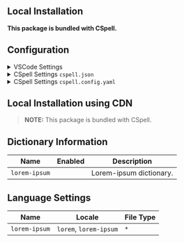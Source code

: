 ## Local Installation

**This package is bundled with CSpell.**

## Configuration

<details>
<summary>VSCode Settings</summary>

Add the following to your VSCode settings:

**`.vscode/settings.json`**

```jsonc
{
  "cSpell.language": "lorem, lorem-ipsum",
}
```

</details>

<details>
<summary>CSpell Settings <code>cspell.json</code></summary>

**`cspell.json`**

```jsonc
{
  "language": "lorem, lorem-ipsum",
}
```

</details>

<details>
<summary>CSpell Settings <code>cspell.config.yaml</code></summary>

**`cspell.config.yaml`**

```yaml
language: lorem, lorem-ipsum
```

</details>

## Local Installation using CDN

> **NOTE:** This package is bundled with CSpell.

## Dictionary Information

| Name          | Enabled | Description             |
| ------------- | ------- | ----------------------- |
| `lorem-ipsum` |         | Lorem-ipsum dictionary. |

## Language Settings

| Name          | Locale                 | File Type |
| ------------- | ---------------------- | --------- |
| `lorem-ipsum` | `lorem`, `lorem-ipsum` | `*`       |
